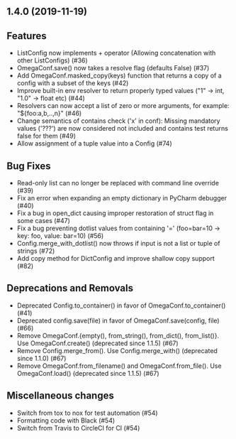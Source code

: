 ## 1.4.0 (2019-11-19)


Features
--------

- ListConfig now implements + operator (Allowing concatenation with other ListConfigs) (#36)
- OmegaConf.save() now takes a resolve flag (defaults False) (#37)
- Add OmegaConf.masked_copy(keys) function that returns a copy of a config with a subset of the keys (#42)
- Improve built-in env resolver to return properly typed values ("1" -> int, "1.0" -> float etc) (#44)
- Resolvers can now accept a list of zero or more arguments, for example: "${foo:a,b,..,n}" (#46)
- Change semantics of contains check ('x' in conf): Missing mandatory values ('???') are now considered not included and contains test returns false for them (#49)
- Allow assignment of a tuple value into a Config (#74)

Bug Fixes
---------

- Read-only list can no longer be replaced with command line override (#39)
- Fix an error when expanding an empty dictionary in PyCharm debugger (#40)
- Fix a bug in open_dict causing improper restoration of struct flag in some cases (#47)
- Fix a bug preventing dotlist values from containing '=' (foo=bar=10 -> key: foo, value: bar=10) (#56)
- Config.merge_with_dotlist() now throws if input is not a list or tuple of strings (#72)
- Add copy method for DictConfig and improve shallow copy support (#82)

Deprecations and Removals
-------------------------

- Deprecated Config.to_container() in favor of OmegaConf.to_container() (#41)
- Deprecated config.save(file) in favor of OmegaConf.save(config, file) (#66)
- Remove OmegaConf.{empty(), from_string(), from_dict(), from_list()}. Use OmegaConf.create() (deprecated since 1.1.5) (#67)
- Remove Config.merge_from(). Use Config.merge_with() (deprecated since 1.1.0) (#67)
- Remove OmegaConf.from_filename() and OmegaConf.from_file(). Use OmegaConf.load() (deprecated since 1.1.5) (#67)

Miscellaneous changes
---------------------

- Switch from tox to nox for test automation (#54)
- Formatting code with Black (#54)
- Switch from Travis to CircleCI for CI (#54)
